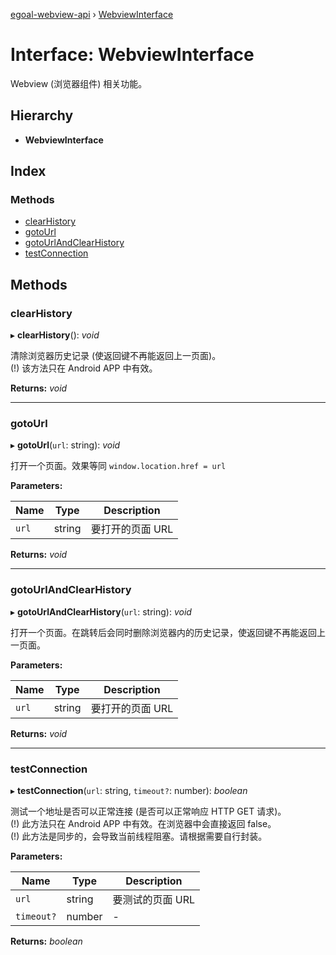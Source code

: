 [egoal-webview-api](../README.md) › [WebviewInterface](webviewinterface.md)

# Interface: WebviewInterface

Webview (浏览器组件) 相关功能。

## Hierarchy

* **WebviewInterface**

## Index

### Methods

* [clearHistory](webviewinterface.md#clearhistory)
* [gotoUrl](webviewinterface.md#gotourl)
* [gotoUrlAndClearHistory](webviewinterface.md#gotourlandclearhistory)
* [testConnection](webviewinterface.md#testconnection)

## Methods

###  clearHistory

▸ **clearHistory**(): *void*

清除浏览器历史记录 (使返回键不再能返回上一页面)。\
(!) 该方法只在 Android APP 中有效。

**Returns:** *void*

___

###  gotoUrl

▸ **gotoUrl**(`url`: string): *void*

打开一个页面。效果等同 `window.location.href = url`

**Parameters:**

Name | Type | Description |
------ | ------ | ------ |
`url` | string | 要打开的页面 URL  |

**Returns:** *void*

___

###  gotoUrlAndClearHistory

▸ **gotoUrlAndClearHistory**(`url`: string): *void*

打开一个页面。在跳转后会同时删除浏览器内的历史记录，使返回键不再能返回上一页面。

**Parameters:**

Name | Type | Description |
------ | ------ | ------ |
`url` | string | 要打开的页面 URL  |

**Returns:** *void*

___

###  testConnection

▸ **testConnection**(`url`: string, `timeout?`: number): *boolean*

测试一个地址是否可以正常连接 (是否可以正常响应 HTTP GET 请求)。\
(!) 此方法只在 Android APP 中有效。在浏览器中会直接返回 false。\
(!) 此方法是同步的，会导致当前线程阻塞。请根据需要自行封装。

**Parameters:**

Name | Type | Description |
------ | ------ | ------ |
`url` | string | 要测试的页面 URL |
`timeout?` | number | - |

**Returns:** *boolean*
